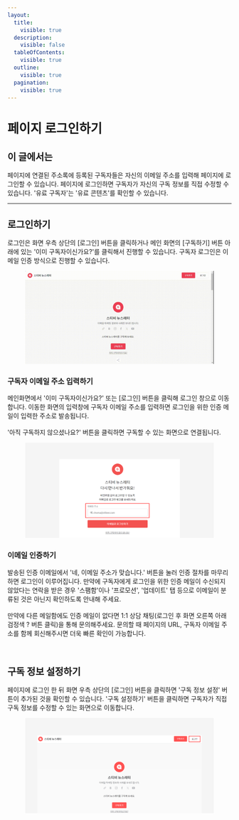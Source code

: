 ```yaml
---
layout:
  title:
    visible: true
  description:
    visible: false
  tableOfContents:
    visible: true
  outline:
    visible: true
  pagination:
    visible: true
---
```


# 페이지 로그인하기

## 이 글에서는

페이지에 연결된 주소록에 등록된 구독자들은 자신의 이메일 주소를 입력해 페이지에 로그인할 수 있습니다. 페이지에 로그인하면 구독자가 자신의 구독 정보를 직접 수정할 수 있습니다. '유료 구독자'는 '유료 콘텐츠'를 확인할 수 있습니다.&#x20;

***

## 로그인하기

로그인은 화면 우측 상단의 \[로그인] 버튼을 클릭하거나 메인 화면의 \[구독하기] 버튼 아래에 있는 '이미 구독자이신가요?'를 클릭해서 진행할 수 있습니다. 구독자 로그인은 이메일 인증 방식으로 진행할 수 있습니다.

<figure><img src="../../.gitbook/assets/구독하기.gif" alt=""><figcaption></figcaption></figure>



### 구독자 이메일 주소 입력하기 <a href="#h_f91c31663e" id="h_f91c31663e"></a>

메인화면에서 '이미 구독자이신가요?' 또는 \[로그인] 버튼을 클릭해 로그인 창으로 이동합니다. 이동한 화면의 입력창에 구독자 이메일 주소를 입력하면 로그인을 위한 인증 메일이 입력한 주소로 발송됩니다.\
\
'아직 구독하지 않으셨나요?' 버튼을 클릭하면 구독할 수 있는 화면으로 연결됩니다.

<figure><img src="../../.gitbook/assets/페이지 로그인하기 (1).png" alt=""><figcaption></figcaption></figure>



### 이메일 인증하기 <a href="#h_91ef24bbee" id="h_91ef24bbee"></a>

발송된 인증 이메일에서 '네, 이메일 주소가 맞습니다.' 버튼을 눌러 인증 절차를 마무리하면 로그인이 이루어집니다. 만약에 구독자에게 로그인을 위한 인증 메일이 수신되지 않았다는 연락을 받은 경우 '스팸함'이나 '프로모션', '업데이트' 탭 등으로 이메일이 분류된 것은 아닌지 확인하도록 안내해 주세요.\
\
만약에 다른 메일함에도 인증 메일이 없다면 1:1 상담 채팅(로그인 후 화면 오른쪽 아래 검정색 ? 버튼 클릭)을 통해 문의해주세요. 문의할 때 페이지의 URL, 구독자 이메일 주소를 함께 회신해주시면 더욱 빠른 확인이 가능합니다.

<figure><img src="https://help.stibee.com/hc/article_attachments/4756454387727" alt=""><figcaption></figcaption></figure>

## 구독 정보 설정하기 <a href="#h_7885605569" id="h_7885605569"></a>

페이지에 로그인 한 뒤 화면 우측 상단의 \[로그인] 버튼을 클릭하면 '구독 정보 설정' 버튼이 추가된 것을 확인할 수 있습니다. '구독 설정하기' 버튼을 클릭하면 구독자가 직접 구독 정보를 수정할 수 있는 화면으로 이동합니다.

<figure><img src="../../.gitbook/assets/페이지 로그인하기 (2).png" alt=""><figcaption></figcaption></figure>

